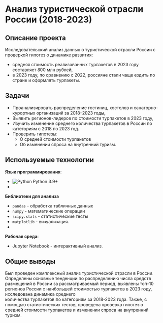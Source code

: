 # Анализ туристической отрасли России (2018-2023)

## Описание проекта
Исследовательский анализ данных о туристической отрасли России с проверкой гипотез о динамике развития:
- средняя стоимость реализованных турпакетов в 2023 году составляет 800 млн рублей,
- в 2023 году, по сравнению с 2022, россияне стали чаще ездить по стране и оформлять турпакеты.

## Задачи 
- Проанализировать распределение гостиниц, хостелов и санаторно-курортных организаций за 2018–2023 годы,
- Выявить регионов-лидеров по стоимости турпакетов в 2023 году,
- Изучить изменение среднего количества турпакетов в России по категориям с 2018 по 2023 год.
- Проверить гипотезы:
   - О средней стоимости турпакетов
   - Об изменении спроса на внутренний туризм.

## Используемые технологии

**Язык программирования**:
- <img src="https://img.shields.io/badge/Python-3776AB?style=flat&logo=python&logoColor=white" alt="Python"> Python 3.9+
- 
**Библиотеки для анализа**
- `pandas` - обработка табличных данных
- `numpy` - математические операции
- `scipy.stats` - статистические тесты
- `matplotlib` - визуализация.
- 
**Рабочая среда**:
- Jupyter Notebook - интерактивный анализ.

## Общие выводы
Был проведен комплексный анализ туристической отрасли в России. Определены основные тенденции по распределению числа средств размещений в России
за рассматриваемый период, выявлены топ-10 регионов России с наибольшей стоимостью турпакетов в 2023 году, исследована динамика среднего  
количества турпакетов по категориям за 2018-2023 года. Также, с помощью статистических тестов, проведена проверка гипотез о средней стоимости 
турпакетов и изменении спроса на внутренний туризм.  
